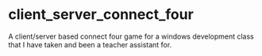 # client_server_connect_four
A client/server based connect four game for a windows development class that I have taken and been a teacher assistant for.
